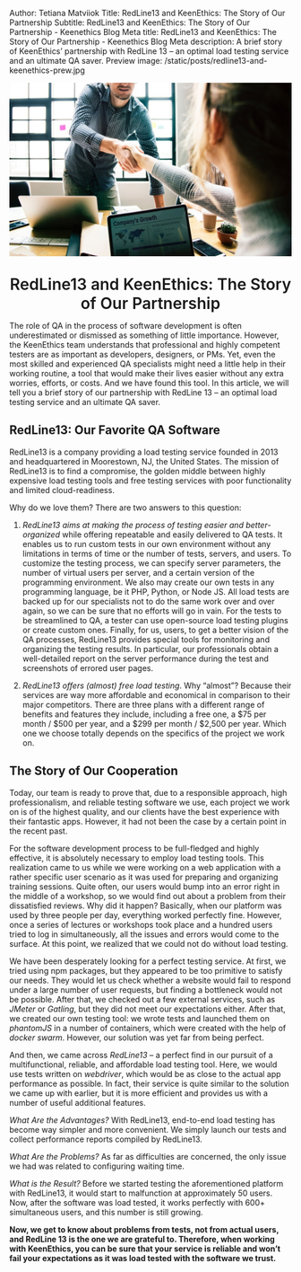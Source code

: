 Author: Tetiana Matviiok
Title: RedLine13 and KeenEthics: The Story of Our Partnership
Subtitle: RedLine13 and KeenEthics: The Story of Our Partnership - Keenethics Blog
Meta title: RedLine13 and KeenEthics: The Story of Our Partnership - Keenethics Blog
Meta description: A brief story of KeenEthics’ partnership with RedLine 13 – an optimal load testing service and an ultimate QA saver.
Preview image: /static/posts/redline13-and-keenethics-prew.jpg

![Keenethics Team](/static/posts/redline13-and-keenethics.jpg)

<div>
  <h1 style="font-weight: 600; margin: 30px 0 10px 0; text-align: center;">RedLine13 and KeenEthics: The Story of Our Partnership</h1>
</div>

The role of QA in the process of software development is often underestimated or dismissed as something of little importance. However, the KeenEthics team understands that professional and highly competent testers are as important as developers, designers, or PMs. Yet, even the most skilled and experienced QA specialists might need a little help in their working routine, a tool that would make their lives easier without any extra worries, efforts, or costs. And we have found this tool. In this article, we will tell you a brief story of our partnership with RedLine 13 – an optimal load testing service and an ultimate QA saver.

## RedLine13: Our Favorite QA Software

RedLine13 is a company providing a load testing service founded in 2013 and headquartered in Moorestown, NJ, the United States. The mission of RedLine13 is to find a compromise, the golden middle between highly expensive load testing tools and free testing services with poor functionality and limited cloud-readiness.

Why do we love them? There are two answers to this question:

1. *RedLine13 aims at making the process of testing easier and better-organized* while offering repeatable and easily delivered to QA tests. It enables us to run custom tests in our own environment without any limitations in terms of time or the number of tests, servers, and users. To customize the testing process, we can specify server parameters, the number of virtual users per server, and a certain version of the programming environment. We also may create our own tests in any programming language, be it PHP, Python, or Node JS. All load tests are backed up for our specialists not to do the same work over and over again, so we can be sure that no efforts will go in vain. For the tests to be streamlined to QA, a tester can use open-source load testing plugins or create custom ones. Finally, for us, users, to get a better vision of the QA processes, RedLine13 provides special tools for monitoring and organizing the testing results. In particular, our professionals obtain a well-detailed report on the server performance during the test and screenshots of errored user pages.

2. *RedLine13 offers (almost) free load testing*. Why “almost”? Because their services are way more affordable and economical in comparison to their major competitors. There are three plans with a different range of benefits and features they include, including a free one, a $75 per month / $500 per year, and a $299 per month / $2,500 per year. Which one we choose totally depends on the specifics of the project we work on.

## The Story of Our Cooperation

Today, our team is ready to prove that, due to a responsible approach, high professionalism, and reliable testing software we use, each project we work on is of the highest quality, and our clients have the best experience with their fantastic apps. However, it had not been the case by a certain point in the recent past.

For the software development process to be full-fledged and highly effective, it is absolutely necessary to employ load testing tools. This realization came to us while we were working on a web application with a rather specific user scenario as it was used for preparing and organizing training sessions. Quite often, our users would bump into an error right in the middle of a workshop, so we would find out about a problem from their dissatisfied reviews. Why did it happen? Basically, when our platform was used by three people per day, everything worked perfectly fine. However, once a series of lectures or workshops took place and a hundred users tried to log in simultaneously, all the issues and errors would come to the surface. At this point, we realized that we could not do without load testing.

We have been desperately looking for a perfect testing service. At first, we tried using npm packages, but they appeared to be too primitive to satisfy our needs. They would let us check whether a website would fail to respond under a large number of user requests, but finding a bottleneck would not be possible. After that, we checked out a few external services, such as *JMeter* or *Gatling*, but they did not meet our expectations either. After that, we created our own testing tool: we wrote tests and launched them on *phantomJS* in a number of containers, which were created with the help of *docker swarm*. However, our solution was yet far from being perfect.

And then, we came across *RedLine13* – a perfect find in our pursuit of a multifunctional, reliable, and affordable load testing tool. Here, we would use tests written on *webdriver*, which would be as close to the actual app performance as possible. In fact, their service is quite similar to the solution we came up with earlier, but it is more efficient and provides us with a number of useful additional features.

*What Are the Advantages?*
With RedLine13, end-to-end load testing has become way simpler and more convenient. We simply launch our tests and collect performance reports compiled by RedLine13.

*What Are the Problems?*
As far as difficulties are concerned, the only issue we had was related to configuring waiting time.


*What is the Result?*
Before we started testing the aforementioned platform with RedLine13, it would start to malfunction at approximately 50 users. Now, after the software was load tested, it works perfectly with 600+ simultaneous users, and this number is still growing.

__Now, we get to know about problems from tests, not from actual users, and RedLine 13 is the one we are grateful to. Therefore, when working with KeenEthics, you can be sure that your service is reliable and won’t fail your expectations as it was load tested with the software we trust.__